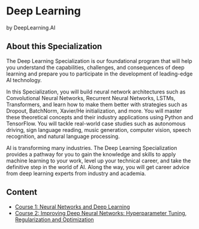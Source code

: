 # Deep Learning
by DeepLearning.AI

## About this Specialization
The Deep Learning Specialization is our foundational program that will help you understand the capabilities, challenges, and consequences of deep learning and prepare you to participate in the development of leading-edge AI technology.

In this Specialization, you will build neural network architectures such as Convolutional Neural Networks, Recurrent Neural Networks, LSTMs, Transformers, and learn how to make them better with strategies such as Dropout, BatchNorm, Xavier/He initialization, and more. You will master these theoretical concepts and their industry applications using Python and TensorFlow. You will tackle real-world case studies such as autonomous driving, sign language reading, music generation, computer vision, speech recognition, and natural language processing.

AI is transforming many industries. The Deep Learning Specialization provides a pathway for you to gain the knowledge and skills to apply machine learning to your work, level up your technical career, and take the definitive step in the world of AI. Along the way, you will get career advice from deep learning experts from industry and academia.

## Content
* [Course 1: Neural Networks and Deep Learning](./M1_Neural_Networks_and_Deep_Learning/README.md)
* [Course 2: Improving Deep Neural Networks: Hyperparameter Tuning, Regularization and Optimization](./M2_Improving_Deep_Neural_Networks_Hyperparameter_Tuning_Regularization_and_Optimization/README.md)
